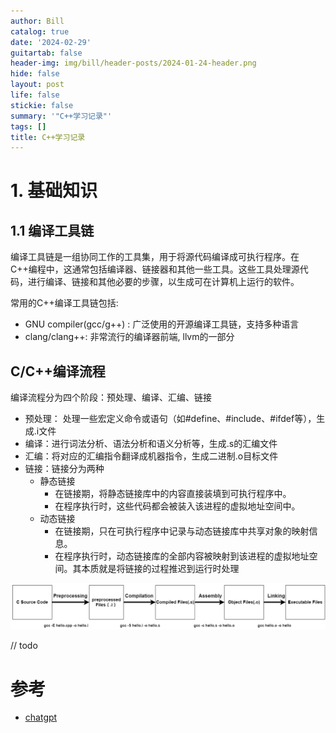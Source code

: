 ```yaml
---
author: Bill
catalog: true
date: '2024-02-29'
guitartab: false
header-img: img/bill/header-posts/2024-01-24-header.png
hide: false
layout: post
life: false
stickie: false
summary: '"C++学习记录"'
tags: []
title: C++学习记录
---
```

# 1. 基础知识

## 1.1 编译工具链

编译工具链是一组协同工作的工具集，用于将源代码编译成可执行程序。在C++编程中，这通常包括编译器、链接器和其他一些工具。这些工具处理源代码，进行编译、链接和其他必要的步骤，以生成可在计算机上运行的软件。

常用的C++编译工具链包括:

*   GNU compiler(gcc/g++) : 广泛使用的开源编译工具链，支持多种语言
*   clang/clang++: 非常流行的编译器前端, llvm的一部分

## C/C++编译流程

编译流程分为四个阶段：预处理、编译、汇编、链接

*   预处理： 处理一些宏定义命令或语句（如#define、#include、#ifdef等），生成.i文件
*   编译：进行词法分析、语法分析和语义分析等，生成.s的汇编文件
*   汇编：将对应的汇编指令翻译成机器指令，生成二进制.o目标文件
*   链接：链接分为两种
    *   静态链接
        *   在链接期，将静态链接库中的内容直接装填到可执行程序中。
        *   在程序执行时，这些代码都会被装入该进程的虚拟地址空间中。
    *   动态链接
        *   在链接期，只在可执行程序中记录与动态链接库中共享对象的映射信息。
        *   在程序执行时，动态链接库的全部内容被映射到该进程的虚拟地址空间。其本质就是将链接的过程推迟到运行时处理

![C/C++编译流程图](/img/bill/in-posts/images/WEBRESOURCE488bb743b37ddd7dc7035c98a2bd8baccompile.png)

// todo

# 参考

*   [chatgpt](https://chat.openai.com/)

